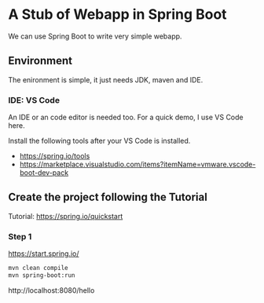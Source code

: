 # A Stub of Webapp in Spring Boot

We can use Spring Boot to write very simple webapp.

## Environment

The enironment is simple, it just needs JDK, maven and IDE.

### IDE: VS Code

An IDE or an code editor is needed too. For a quick demo, I use VS Code here.

Install the following tools after your VS Code is installed.

- https://spring.io/tools
- https://marketplace.visualstudio.com/items?itemName=vmware.vscode-boot-dev-pack

## Create the project following the Tutorial

Tutorial: https://spring.io/quickstart



### Step 1

https://start.spring.io/

```bash
mvn clean compile
mvn spring-boot:run
```

http://localhost:8080/hello